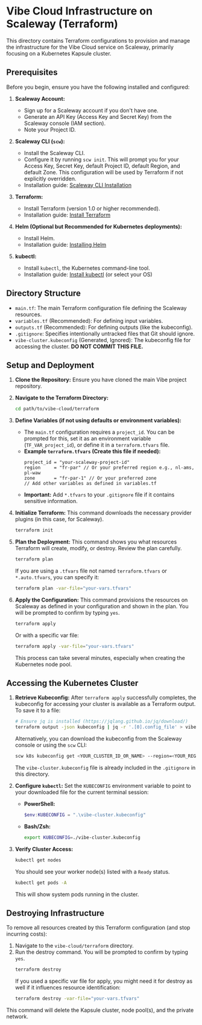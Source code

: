 # Vibe Cloud Infrastructure on Scaleway (Terraform)

This directory contains Terraform configurations to provision and manage the infrastructure for the Vibe Cloud service on Scaleway, primarily focusing on a Kubernetes Kapsule cluster.

## Prerequisites

Before you begin, ensure you have the following installed and configured:

1.  **Scaleway Account:**

    -   Sign up for a Scaleway account if you don't have one.
    -   Generate an API Key (Access Key and Secret Key) from the Scaleway console (IAM section).
    -   Note your Project ID.

2.  **Scaleway CLI (`scw`):**

    -   Install the Scaleway CLI.
    -   Configure it by running `scw init`. This will prompt you for your Access Key, Secret Key, default Project ID, default Region, and default Zone. This configuration will be used by Terraform if not explicitly overridden.
    -   Installation guide: [Scaleway CLI Installation](https://www.scaleway.com/en/docs/infrastructure/cli/quickstart/#installing-the-cli)

3.  **Terraform:**

    -   Install Terraform (version 1.0 or higher recommended).
    -   Installation guide: [Install Terraform](https://developer.hashicorp.com/terraform/tutorials/aws-get-started/install-cli)

4.  **Helm (Optional but Recommended for Kubernetes deployments):**

    -   Install Helm.
    -   Installation guide: [Installing Helm](https://helm.sh/docs/intro/install/)

5.  **kubectl:**
    -   Install `kubectl`, the Kubernetes command-line tool.
    -   Installation guide: [Install kubectl](https://kubernetes.io/docs/tasks/tools/install-kubectl-windows/) (or select your OS)

## Directory Structure

-   `main.tf`: The main Terraform configuration file defining the Scaleway resources.
-   `variables.tf` (Recommended): For defining input variables.
-   `outputs.tf` (Recommended): For defining outputs (like the kubeconfig).
-   `.gitignore`: Specifies intentionally untracked files that Git should ignore.
-   `vibe-cluster.kubeconfig` (Generated, Ignored): The kubeconfig file for accessing the cluster. **DO NOT COMMIT THIS FILE.**

## Setup and Deployment

1.  **Clone the Repository:**
    Ensure you have cloned the main Vibe project repository.

2.  **Navigate to the Terraform Directory:**

    ```bash
    cd path/to/vibe-cloud/terraform
    ```

3.  **Define Variables (if not using defaults or environment variables):**

    -   The `main.tf` configuration requires a `project_id`. You can be prompted for this, set it as an environment variable (`TF_VAR_project_id`), or define it in a `terraform.tfvars` file.
    -   **Example `terraform.tfvars` (Create this file if needed):**
        ```hcl
        project_id = "your-scaleway-project-id"
        region     = "fr-par" // Or your preferred region e.g., nl-ams, pl-waw
        zone       = "fr-par-1" // Or your preferred zone
        // Add other variables as defined in variables.tf
        ```
    -   **Important:** Add `*.tfvars` to your `.gitignore` file if it contains sensitive information.

4.  **Initialize Terraform:**
    This command downloads the necessary provider plugins (in this case, for Scaleway).

    ```bash
    terraform init
    ```

5.  **Plan the Deployment:**
    This command shows you what resources Terraform will create, modify, or destroy. Review the plan carefully.

    ```bash
    terraform plan
    ```

    If you are using a `.tfvars` file not named `terraform.tfvars` or `*.auto.tfvars`, you can specify it:

    ```bash
    terraform plan -var-file="your-vars.tfvars"
    ```

6.  **Apply the Configuration:**
    This command provisions the resources on Scaleway as defined in your configuration and shown in the plan. You will be prompted to confirm by typing `yes`.
    ```bash
    terraform apply
    ```
    Or with a specific var file:
    ```bash
    terraform apply -var-file="your-vars.tfvars"
    ```
    This process can take several minutes, especially when creating the Kubernetes node pool.

## Accessing the Kubernetes Cluster

1.  **Retrieve Kubeconfig:**
    After `terraform apply` successfully completes, the kubeconfig for accessing your cluster is available as a Terraform output. To save it to a file:

    ```bash
    # Ensure jq is installed (https://jqlang.github.io/jq/download/)
    terraform output -json kubeconfig | jq -r '.[0].config_file' > vibe-cluster.kubeconfig
    ```

    Alternatively, you can download the kubeconfig from the Scaleway console or using the `scw` CLI:

    ```bash
    scw k8s kubeconfig get <YOUR_CLUSTER_ID_OR_NAME> --region=<YOUR_REGION> > vibe-cluster.kubeconfig
    ```

    The `vibe-cluster.kubeconfig` file is already included in the `.gitignore` in this directory.

2.  **Configure `kubectl`:**
    Set the `KUBECONFIG` environment variable to point to your downloaded file for the current terminal session:

    -   **PowerShell:**
        ```powershell
        $env:KUBECONFIG = ".\vibe-cluster.kubeconfig"
        ```
    -   **Bash/Zsh:**
        ```bash
        export KUBECONFIG=./vibe-cluster.kubeconfig
        ```

3.  **Verify Cluster Access:**
    ```bash
    kubectl get nodes
    ```
    You should see your worker node(s) listed with a `Ready` status.
    ```bash
    kubectl get pods -A
    ```
    This will show system pods running in the cluster.

## Destroying Infrastructure

To remove all resources created by this Terraform configuration (and stop incurring costs):

1.  Navigate to the `vibe-cloud/terraform` directory.
2.  Run the destroy command. You will be prompted to confirm by typing `yes`.
    ```bash
    terraform destroy
    ```
    If you used a specific var file for apply, you might need it for destroy as well if it influences resource identification:
    ```bash
    terraform destroy -var-file="your-vars.tfvars"
    ```

This command will delete the Kapsule cluster, node pool(s), and the private network.
